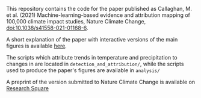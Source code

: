 This repository contains the code for the paper published as Callaghan, M. et al. (2021) Machine-learning-based evidence and attribution mapping of 100,000 climate impact studies, Nature Climate Change, [doi:10.1038/s41558-021-01168-6](https://www.nature.com/articles/s41558-021-01168-6).

A short explanation of the paper with interactive versions of the main figures is available [here](https://mcallaghan.github.io/interactive-impacts-map/).

The scripts which attribute trends in temperature and precipitation to changes in are located in `detection_and_attribution/`, while the scripts used to produce the paper's figures are available in `analysis/`

A preprint of the version submitted to Nature Climate Change is available on [Research Square](https://www.researchsquare.com/article/rs-783398/v1)
